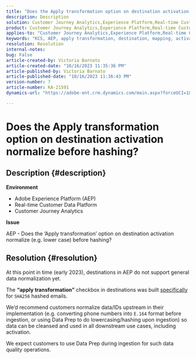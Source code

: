 ```yaml
---
title: "Does the Apply transformation option on destination activation normalize before hashing?"
description: Description
solution: Customer Journey Analytics,Experience Platform,Real-time Customer Data Platform
product: Customer Journey Analytics,Experience Platform,Real-time Customer Data Platform
applies-to: "Customer Journey Analytics,Experience Platform,Real-time Customer Data Platform"
keywords: "KCS, AEP, apply transformation, destination, mapping, activation, RT-CDP, Customer Journey Analytics, normalize, Adobe Experience Platform"
resolution: Resolution
internal-notes: 
bug: False
article-created-by: Victoria Barnato
article-created-date: "10/16/2023 11:35:36 PM"
article-published-by: Victoria Barnato
article-published-date: "10/16/2023 11:36:43 PM"
version-number: 7
article-number: KA-21591
dynamics-url: "https://adobe-ent.crm.dynamics.com/main.aspx?forceUCI=1&pagetype=entityrecord&etn=knowledgearticle&id=8a453fb1-7c6c-ee11-8df0-6045bd006079"

---
```

# Does the Apply transformation option on destination activation normalize before hashing?

## Description {#description}


<b>Environment</b>

- Adobe Experience Platform (AEP)
- Real-time Customer Data Platform
- Customer Journey Analytics




<b>Issue</b>

AEP - Does the ‘Apply transformation’ option on destination activation normalize (e.g. lower case) before hashing?


## Resolution {#resolution}


At this point in time (early 2023), destinations in AEP do not support general data normalization yet.

The <b>“apply transformation”</b> checkbox in destinations was built <u>specifically</u> for `SHA256` hashed emails.

We’d recommend customers normalize data/IDs upstream in their implementation (e.g. converting phone numbers into `E.164` format before ingestion, or using Data Prep to do lowercasing/hashing upon ingestion) so data can be cleansed and used in all downstream use cases, including activation.

We expect customers to use Data Prep during ingestion for such data quality operations.





